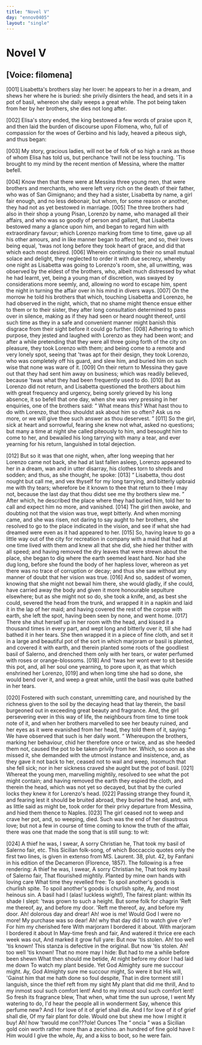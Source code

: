 ```yaml
---
title: "Novel V"
day: "ennov0405"
layout: "single"
---
```

<div id="nov0405" type="novella" who="filomena">
 <h1>
  Novel V
 </h1>
 <p>
  <h2>
   [Voice: filomena]
  </h2>
 </p>
 <argument>
  <p>
   <a name="p04050001">
    [001]
   </a>
   Lisabetta's brothers slay her lover: he appears to her in
 a dream, and shews her where he is buried: she
 privily disinters the head, and sets it in a pot of
 basil, whereon she daily weeps a great while. The
 pot being taken from her by her brothers, she dies
 not long after.
  </p>
 </argument>
 <div3 type="commentary" who="author">
  <p>
   <a name="p04050002">
    [002]
   </a>
   Elisa's
   story ended, the king bestowed a few
	words of praise
	upon it, and then laid the burden of discourse upon Filomena, who,
	full of compassion for the woes of Gerbino and his lady, heaved a
	piteous sigh, and thus began:
  </p>
 </div3>
 <div3 type="commentary" who="filomena">
  <p>
   <a name="p04050003">
    [003]
   </a>
   My story, gracious ladies, will not
	be of folk of so high a rank as those of whom Elisa has told us, but
	perchance 'twill not be less touching. 'Tis brought to my mind by
	the recent mention of Messina, where the matter befell.
  </p>
 </div3>
 <p>
  <a name="p04050004">
   [004]
  </a>
  Know then that there were at Messina three young men, that
 were brothers and merchants, who were left very rich on the death
 of their father, who was of San Gimignano; and they had a sister,
 Lisabetta by name, a girl fair enough, and no less debonair, but
 whom, for some reason or another, they had not as yet bestowed in
 marriage.
  <a name="p04050005">
   [005]
  </a>
  The three brothers had also in their shop a young Pisan,
 Lorenzo by name, who managed all their affairs, and who was so
 goodly of person and gallant, that Lisabetta bestowed many a glance
 upon him, and began to regard him with extraordinary favour;
 which Lorenzo marking from time to time, gave up all his other
 amours, and in like manner began to affect her, and so, their loves
 being equal, 'twas not long before they took heart of grace, and did
 that which each most desired.
  <a name="p04050006">
   [006]
  </a>
  Wherein continuing to their no
 small mutual solace and delight, they neglected to order it with due
  secrecy, whereby one night as Lisabetta was going to Lorenzo's
 room, she, all unwitting, was observed by the eldest of the brothers,
 who, albeit much distressed by what he had learnt, yet, being a
 young man of discretion, was swayed by considerations more seemly,
 and, allowing no word to escape him, spent the night in turning the
 affair over in his mind in divers ways.
  <a name="p04050007">
   [007]
  </a>
  On the morrow he told his
 brothers that which, touching Lisabetta and Lorenzo, he had observed
 in the night, which, that no shame might thence ensue either to
 them or to their sister, they after long consultation determined to pass
 over in silence, making as if they had seen or heard nought thereof,
 until such time as they in a safe and convenient manner might
 banish this disgrace from their sight before it could go further.
  <a name="p04050008">
   [008]
  </a>
  Adhering to which purpose, they jested and laughed with Lorenzo
 as they had been wont; and after a while pretending that they were
 all three going forth of the city on pleasure, they took Lorenzo with
 them; and being come to a remote and very lonely spot, seeing that
 'twas apt for their design, they took Lorenzo, who was completely
 off his guard, and slew him, and buried him on such wise that none
 was ware of it.
  <a name="p04050009">
   [009]
  </a>
  On their return to Messina they gave out that they
 had sent him away on business; which was readily believed, because
 'twas what they had been frequently used to do.
  <a name="p04050010">
   [010]
  </a>
  But as Lorenzo
 did not return, and Lisabetta questioned the brothers about him with
 great frequency and urgency, being sorely grieved by his long
 absence, it so befell that one day, when she was very pressing in her
 enquiries, one of the brothers said:
  <q direct="unspecified">
   What means this? What
 hast thou to do with Lorenzo, that thou shouldst ask about him so
 often? Ask us no more, or we will give thee such answer as thou
 deservest.
  </q>
  <a name="p04050011">
   [011]
  </a>
  So the girl, sick at heart and sorrowful, fearing she
 knew not what, asked no questions; but many a time at night she
 called piteously to him, and besought him to come to her, and
 bewailed his long tarrying with many a tear, and ever yearning for
 his return, languished in total dejection.
 </p>
 <p>
  <a name="p04050012">
   [012]
  </a>
  But so it was that one night, when, after long weeping that her
 Lorenzo came not back, she had at last fallen asleep, Lorenzo
 appeared to her in a dream, wan and in utter disarray, his clothes
 torn to shreds and sodden; and thus, as she thought, he spoke:
  <a name="p04050013">
   [013]
  </a>
  <q direct="unspecified">
   Lisabetta, thou dost nought but call me, and vex thyself for my
 long tarrying, and bitterly upbraid me with thy tears; wherefore be
   it known to thee that return to thee I may not, because the last day
 that thou didst see me thy brothers slew me.
  </q>
  After which, he
 described the place where they had buried him, told her to call and
 expect him no more, and vanished.
  <a name="p04050014">
   [014]
  </a>
  The girl then awoke, and
 doubting not that the vision was true, wept bitterly. And when
 morning came, and she was risen, not daring to say aught to her
 brothers, she resolved to go to the place indicated in the vision, and
 see if what she had dreamed were even as it had appeared to her.
  <a name="p04050015">
   [015]
  </a>
  So, having leave to go a little way out of the city for recreation in
 company with a maid that had at one time lived with them and
 knew all that she did, she hied her thither with all speed; and having
 removed the dry leaves that were strewn about the place, she began
 to dig where the earth seemed least hard. Nor had she dug long,
 before she found the body of her hapless lover, whereon as yet
 there was no trace of corruption or decay; and thus she saw without
 any manner of doubt that her vision was true.
  <a name="p04050016">
   [016]
  </a>
  And so, saddest of
 women, knowing that she might not bewail him there, she would
 gladly, if she could, have carried away the body and given it more
 honourable sepulture elsewhere; but as she might not so do, she
 took a knife, and, as best she could, severed the head from the trunk,
 and wrapped it in a napkin and laid it in the lap of her maid; and
 having covered the rest of the corpse with earth, she left the spot,
 having been seen by none, and went home.
  <a name="p04050017">
   [017]
  </a>
  There she shut herself
 up in her room with the head, and kissed it a thousand times in every
 part, and wept long and bitterly over it, till she had bathed it in her
 tears. She then wrapped it in a piece of fine cloth, and set it in a
 large and beautiful pot of the sort in which marjoram or basil is
 planted, and covered it with earth, and therein planted some roots
 of the goodliest basil of Salerno, and drenched them only with her
 tears, or water perfumed with roses or orange-blossoms.
  <a name="p04050018">
   [018]
  </a>
  And 'twas
 her wont ever to sit beside this pot, and, all her soul one yearning, to
 pore upon it, as that which enshrined her Lorenzo,
  <a name="p04050019">
   [019]
  </a>
  and when long
 time she had so done, she would bend over it, and weep a great
 while, until the basil was quite bathed in her tears.
 </p>
 <p>
  <a name="p04050020">
   [020]
  </a>
  Fostered with such constant, unremitting care, and nourished by
 the richness given to the soil by the decaying head that lay therein,
 the basil burgeoned out in exceeding great beauty and fragrance.
 And, the girl persevering ever in this way of life, the neighbours from
  time to time took note of it, and when her brothers marvelled to see
 her beauty ruined, and her eyes as it were evanished from her head,
 they told them of it, saying:
  <q direct="unspecified">
   We have observed that such is her
 daily wont.
  </q>
  Whereupon the brothers, marking her behaviour, chid
 her therefore once or twice, and as she heeded them not, caused the
 pot to be taken privily from her. Which, so soon as she missed it,
 she demanded with the utmost instance and insistence, and, as they
 gave it not back to her, ceased not to wail and weep, insomuch that
 she fell sick; nor in her sickness craved she aught but the pot of
 basil.
  <a name="p04050021">
   [021]
  </a>
  Whereat the young men, marvelling mightily, resolved to
 see what the pot might contain; and having removed the earth they
 espied the cloth, and therein the head, which was not yet so decayed,
 but that by the curled locks they knew it for Lorenzo's head.
  <a name="p04050022">
   [022]
  </a>
  Passing
 strange they found it, and fearing lest it should be bruited abroad,
 they buried the head, and, with as little said as might be, took order
 for their privy departure from Messina, and hied them thence to
 Naples.
  <a name="p04050023">
   [023]
  </a>
  The girl ceased not to weep and crave her pot, and, so
 weeping, died. Such was the end of her disastrous love; but not a
 few in course of time coming to know the truth of the affair, there
 was one that made the song that is still sung: to wit:
 </p>
 <div3 type="song">
  <lg>
   <a name="p04050024">
    [024]
   </a>
   <l>
    A thief he was, I swear,
   </l>
   <l>
    A sorry Christian he,
   </l>
   <l>
    That took my basil of Salerno fair, etc.
   </l>
  </lg>
  <note>
   This Sicilian folk-song, of which Boccaccio quotes only the first two
	lines, is given in extenso from MS. Laurent. 38, plut. 42, by Fanfani in his
	edition of the
   Decameron
   (Florence, 1857). The following is a free
	rendering:
   <lg>
    <l>
     A thief he was, I swear,
    </l>
    <l>
     A sorry Christian he,
    </l>
    <l>
     That took my basil of Salerno fair,
    </l>
    <l>
     That flourished mightily.
    </l>
    <l>
     Planted by mine own hands with loving care
    </l>
    <l>
     What time they revelled free:
    </l>
    <l>
     To spoil another's goods is churlish spite.
    </l>
   </lg>
   <lg>
    <l>
     To spoil another's goods is churlish spite,
    </l>
    <l>
     Ay, and most heinous sin.
    </l>
    <l>
     A basil had I (alas! luckless wight!),
    </l>
    <l>
     The fairest plant: within
    </l>
    <l>
     Its shade I slept: 'twas grown to such a height.
    </l>
    <l>
     But some folk for chagrin
    </l>
    <l>
     'Reft me thereof, ay, and before my door.
    </l>
   </lg>
   <lg>
    <l>
     'Reft me thereof, ay, and before my door.
    </l>
    <l>
     Ah! dolorous day and drear!
    </l>
    <l>
     Ah! woe is me! Would God I were no more!
    </l>
    <l>
     My purchase was so dear!
    </l>
    <l>
     Ah! why that day did I to watch give o'er?
    </l>
    <l>
     For him my cherished fere
    </l>
    <l>
     With marjoram I bordered it about.
    </l>
   </lg>
   <lg>
    <l>
     With marjoram I bordered it about
    </l>
    <l>
     In May-time fresh and fair,
    </l>
    <l>
     And watered it thrice ere each week was out,
    </l>
    <l>
     And marked it grow full yare:
    </l>
    <l>
     But now 'tis stolen. Ah! too well 'tis known!
     <note>
      This stanza is
	  defective
	  in the original.
     </note>
    </l>
   </lg>
   <lg>
    <l>
     But now 'tis stolen. Ah! too well 'tis known!
    </l>
    <l>
     That no more may I hide:
    </l>
    <l>
     But had to me a while before been shewn
    </l>
    <l>
     What then should me betide,
    </l>
    <l>
     At night before my door I had laid me down
    </l>
    <l>
     To watch my plant beside.
    </l>
    <l>
     Yet God Almighty sure me succour might.
    </l>
   </lg>
   <lg>
    <l>
     Ay, God Almighty sure me succour might,
    </l>
    <l>
     So were it but His will,
    </l>
    <l>
     'Gainst him that me hath done so foul despite,
    </l>
    <l>
     That in dire torment still
    </l>
    <l>
     I languish, since the thief reft from my sight
    </l>
    <l>
     My plant that did me thrill,
    </l>
    <l>
     And to my inmost soul such comfort lent!
    </l>
   </lg>
   <lg>
    <l>
     And to my inmost soul such comfort lent!
    </l>
    <l>
     So fresh its fragrance blew,
    </l>
    <l>
     That when, what time the sun uprose, I went
    </l>
    <l>
     My watering to do,
    </l>
    <l>
     I'd hear the people all in wonderment
    </l>
    <l>
     Say, whence this perfume new?
    </l>
    <l>
     And I for love of it of grief shall die.
    </l>
   </lg>
   <lg>
    <l>
     And I for love of it of grief shall die,
    </l>
    <l>
     Of my fair plant for dole.
    </l>
    <l>
     Would one but shew me how I might it buy!
    </l>
    <l>
     Ah! how 'twould me con???ole!
    </l>
    <l>
     Ounces
     <note>
      The
      <q direct="unspecified">
       oncia
      </q>
      was a Sicilian gold coin worth rather more
	  than
	  a zecchino.
     </note>
     an hundred of fine gold have I:
    </l>
    <l>
     Him would I give the whole,
    </l>
    <l>
     Ay, and a kiss to boot, so he were fain.
    </l>
   </lg>
  </note>
 </div3>
</div>